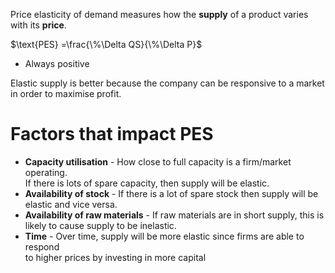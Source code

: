 Price elasticity of demand measures how the **supply** of a product varies with
its **price**.

$\text{PES}  =\frac{\%\Delta QS}{\%\Delta P}$

- Always positive

Elastic supply is better because the company can be responsive to a market in order
to maximise profit.

# Factors that impact PES #
- **Capacity utilisation** - How close to full capacity is a firm/market operating.  
  If there is lots of spare capacity, then supply will be elastic.
- **Availability of stock** - If there is a lot of spare stock then supply will be  
  elastic and vice versa.
- **Availability of raw materials** - If raw materials are in short supply, this is  
  likely to cause supply to be inelastic.
- **Time** - Over time, supply will be more elastic since firms are able to respond  
  to higher prices by investing in more capital
